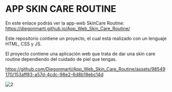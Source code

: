 # APP SKIN CARE ROUTINE
En este enlace podrás ver la app-web SkinCare Routine:   https://diegonmarti.github.io/App_Web_Skin_Care_Routine/

Este repositorio contiene un proyecto, el cual está realizado con un lenguaje HTML, CSS y JS.

El proyecto contiene una aplicación web que trata de dar una skin care routine dependiendo del cuidado de piel que tengas.

https://github.com/Diegonmarti/App_Web_Skin_Care_Routine/assets/98549170/153aff83-a57d-4cdc-98e2-6d8b19ebc14d


![2](https://github.com/Diegonmarti/App_Web_Skin_Care_Routine/assets/98549170/560bd1a4-7186-40b8-ab22-4107ff7a6921)

